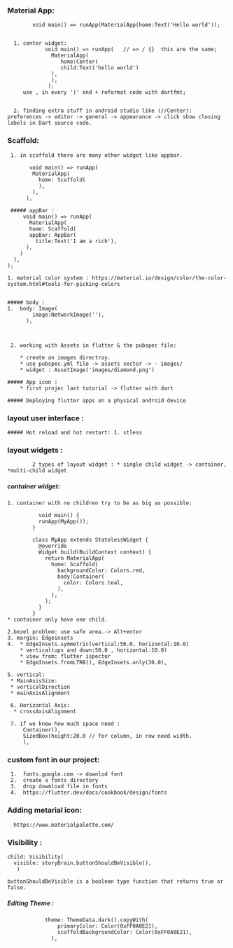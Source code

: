 
### Material App:
            void main() => runApp(MaterialApp(home:Text('Hello world'));
            
            
      1. center widget:
                void main() => runApp(   // => / {}  this are the same;
                  MaterialApp(
                     home:Center(
                     child:Text('hello world')
                  ),
                  ),
                 );
         use , in every ')' end + reformat code with dartfmt;
         
         
      2. finding extra stuff in android studio like (//Center):  preferences -> editor -> general -> appearance -> click show closing labels in Dart source code.
            
         
  ### Scaffold: 
     1. in scaffold there are many other widget like appbar.

           void main() => runApp(
            MaterialApp(
              home: Scaffold(
              ),
            ),
          ),
          
     ##### appBar :
         void main() => runApp(
           MaterialApp(
           home: Scaffold(
           appBar: AppBar(
             title:Text('I am a rich'),
          ),
        )
      ),
    );
    
    1. material color system : https://material.io/design/color/the-color-system.html#tools-for-picking-colors
    
    
    ##### body :
    1.  body: Image(
            image:NetworkImage(''),
          ),
         
      
      
     2. working with Assets in flutter & the pubspec file:
     
        * create an images directroy.
        * use pubspec.yml file -> assets sector -> - images/
        * widget : AssetImage('images/diamond.png')
        
    ##### App icon :
        * first projec last tutorial -> flutter with dart
        
    ##### Deploying flutter apps on a physical android device
    
  ### layout user interface :
    ##### Hot reload and hot restart: 1. stless
    
 
  ### layout widgets :
            2 types of layout widget : * single child widget -> container, *multi-child widget
  ##### container widget: 
    1. container with no children try to be as big as possible:
                        
              void main() {
              runApp(MyApp());
            }

            class MyApp extends StatelessWidget {
              @override
              Widget build(BuildContext context) {
                return MaterialApp(
                  home: Scaffold(
                    backgroundColor: Colors.red,
                    body:Container(
                      color: Colors.teal,
                    ),
                  ),
                );
              }
            }
    * container only have one child.  
            
    2.bezel problem: use safe area.-> Alt+enter
    3. margin: Edgeinsets
    4.  * EdgeInsets.symmetric(vertical:50.0, horizontal:10.0) 
        * vertical(ups and down:50.0 , horizontal:10.0) 
        * view from: flutter ispector 
        * EdgeInsets.fromLTRB(), EdgeInsets.only(30.0),
        
    5. vertical:
     * MainAxisSize: 
     * verticalDirection
     * mainAxisAlignment
     
     6. Horizontal Axis:
      * crossAxisAlignment
      
     7. if we knew how much space need :
         Container(),
         SizedBox(height:20.0 // for column, in row need width.
         ),
         
   ### custom font in our project:
     1.  fonts.google.com -> downlod font
     2.  create a fonts directory
     3.  drop dowmload file in fonts
     4.  https://flutter.dev/docs/cookbook/design/fonts
     
     
  ### Adding metarial icon:
      https://www.materialpalette.com/
      
  ### Visibility :
  
    child: Visibility(
      visible: storyBrain.buttonShouldBeVisible(),
       )
       
    buttonShouldBeVisible is a boolean type function that returns true or false.
    
    
   ##### Editing Theme :
                theme: ThemeData.dark().copyWith(
                    primaryColor: Color(0xFF0A0E21),
                    scaffoldBackgroundColor: Color(0xFF0A0E21),
                  ),
    
       
    
  
    
         
         
